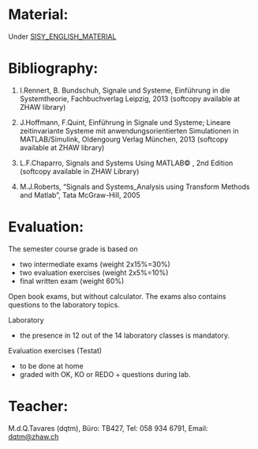 Material:
================
Under [SISY_ENGLISH_MATERIAL](https://github.engineering.zhaw.ch/dqtm/SISY_ENGLISH_MATERIAL)


Bibliography:	
================
1) I.Rennert, B. Bundschuh, Signale und Systeme, Einführung in die Systemtheorie, Fachbuchverlag Leipzig, 2013 
   (softcopy available at ZHAW library)
	
2) J.Hoffmann, F.Quint, Einführung in Signale und Systeme; 
   Lineare zeitinvariante Systeme mit anwendungsorientierten Simulationen in MATLAB/Simulink, 
   Oldengourg Verlag München, 2013 
   (softcopy available at ZHAW library)
   
3) L.F.Chaparro, Signals and Systems Using MATLAB© , 2nd Edition 
   (softcopy available in ZHAW Library)

4) M.J.Roberts, “Signals and Systems_Analysis using Transform Methods and Matlab”, 
   Tata McGraw-Hill, 2005


Evaluation:
================
The semester course grade is based on
* two intermediate exams   (weight 2x15%=30%)
* two evaluation exercises (weight 2x5%=10%) 
* final written exam       (weight 60%) 

Open book exams, but without calculator. The exams also contains questions to the laboratory topics. 

Laboratory
* the presence in 12 out of the 14 laboratory classes is mandatory. 

Evaluation exercises (Testat) 
* to be done at home
* graded with OK, KO or REDO + questions during lab. 




Teacher:
================
M.d.Q.Tavares (dqtm), Büro: TB427, Tel: 058 934 6791, Email: dqtm@zhaw.ch           
